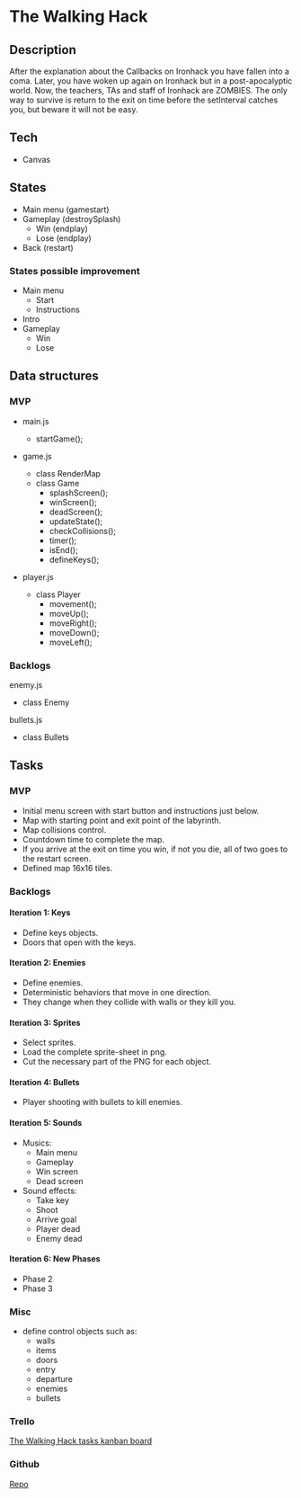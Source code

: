 # The Walking Hack 

## Description 

After the explanation about the Callbacks on Ironhack you have fallen into a coma. Later, you have woken up again on Ironhack but in a post-apocalyptic world. Now, the teachers, TAs and staff of Ironhack are ZOMBIES. The only way to survive is return to the exit on time before the setInterval catches you, but beware it will not be easy.

## Tech

- Canvas

## States

- Main menu (gamestart)
- Gameplay (destroySplash)
  - Win (endplay)
  - Lose (endplay)
- Back (restart)

### States possible improvement

- Main menu
  - Start
  - Instructions
- Intro
- Gameplay
  - Win
  - Lose

## Data structures

### MVP

- main.js
  - startGame();

- game.js
  - class RenderMap
  - class Game
    - splashScreen();
    - winScreen();
    - deadScreen();
    - updateState();
    - checkCollisions();
    - timer();
    - isEnd();
    - defineKeys();

- player.js
  - class Player
    - movement();
    - moveUp();
    - moveRight();
    - moveDown();
    - moveLeft();

### Backlogs

enemy.js
- class Enemy

bullets.js
- class Bullets

## Tasks

### MVP 

- Initial menu screen with start button and instructions just below.
- Map with starting point and exit point of the labyrinth.
- Map collisions control.
- Countdown time to complete the map. 
- If you arrive at the exit on time you win, if not you die, all of two goes to the restart screen.
- Defined map 16x16 tiles.

### Backlogs 

#### Iteration 1: Keys

- Define keys objects.
- Doors that open with the keys.

#### Iteration 2: Enemies 

- Define enemies.
- Deterministic behaviors that move in one direction.
- They change when they collide with walls or they kill you.

#### Iteration 3: Sprites 

- Select sprites.
- Load the complete sprite-sheet in png.
- Cut the necessary part of the PNG for each object.

#### Iteration 4: Bullets

- Player shooting with bullets to kill enemies.

#### Iteration 5: Sounds

- Musics:
  - Main menu
  - Gameplay
  - Win screen
  - Dead screen
- Sound effects:
  - Take key
  - Shoot
  - Arrive goal
  - Player dead
  - Enemy dead

#### Iteration 6: New Phases

- Phase 2 
- Phase 3

### Misc

- define control objects such as:
  - walls
  - items
  - doors
  - entry
  - departure
  - enemies
  - bullets
  
### Trello

[The Walking Hack tasks kanban board](https://trello.com/b/sIacF3LK/the-walking-hack)

### Github

[Repo](https://github.com/rgallego87/TheWalkingHack)
